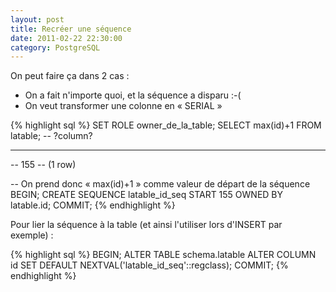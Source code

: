 ```yaml
---
layout: post
title: Recréer une séquence
date: 2011-02-22 22:30:00
category: PostgreSQL
---
```


On peut faire ça dans 2 cas :

-   On a fait n'importe quoi, et la séquence a disparu :-(
-   On veut transformer une colonne en « SERIAL »

{% highlight sql %}
SET ROLE owner_de_la_table;
SELECT max(id)+1 FROM latable;
--  ?column?
-- ----------
--       155
-- (1 row)

-- On prend donc « max(id)+1 » comme valeur de départ de la séquence
BEGIN;
CREATE SEQUENCE latable_id_seq START 155 OWNED BY latable.id;
COMMIT;
{% endhighlight %}

Pour lier la séquence à la table (et ainsi l'utiliser lors d'INSERT par
exemple) :

{% highlight sql %}
BEGIN;
ALTER TABLE schema.latable ALTER COLUMN id SET DEFAULT NEXTVAL('latable_id_seq'::regclass);
COMMIT;
{% endhighlight %}

